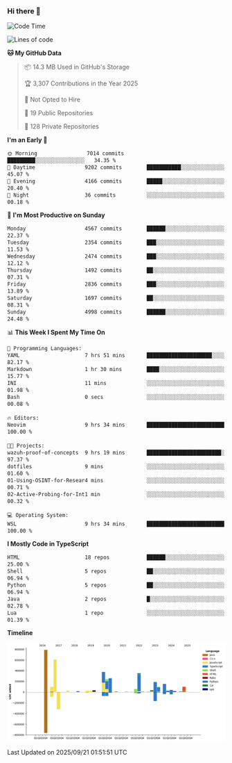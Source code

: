 ### Hi there 👋

<!--
**Clumsy-Coder/Clumsy-Coder** is a ✨ _special_ ✨ repository because its `README.md` (this file) appears on your GitHub profile.

Here are some ideas to get you started:

- 🔭 I’m currently working on ...
- 🌱 I’m currently learning ...
- 👯 I’m looking to collaborate on ...
- 🤔 I’m looking for help with ...
- 💬 Ask me about ...
- 📫 How to reach me: ...
- 😄 Pronouns: ...
- ⚡ Fun fact: ...
-->

<!-- anmol098/waka-readme-stats -->
<!--START_SECTION:waka-->
![Code Time](http://img.shields.io/badge/Code%20Time-1%2C346%20hrs%2016%20mins-blue)

![Lines of code](https://img.shields.io/badge/From%20Hello%20World%20I%27ve%20Written-3.6%20million%20lines%20of%20code-blue)

**🐱 My GitHub Data** 

> 📦 14.3 MB Used in GitHub's Storage 
 > 
> 🏆 3,307 Contributions in the Year 2025
 > 
> 🚫 Not Opted to Hire
 > 
> 📜 19 Public Repositories 
 > 
> 🔑 128 Private Repositories 
 > 
**I'm an Early 🐤** 

```text
🌞 Morning                7014 commits        █████████░░░░░░░░░░░░░░░░   34.35 % 
🌆 Daytime                9202 commits        ███████████░░░░░░░░░░░░░░   45.07 % 
🌃 Evening                4166 commits        █████░░░░░░░░░░░░░░░░░░░░   20.40 % 
🌙 Night                  36 commits          ░░░░░░░░░░░░░░░░░░░░░░░░░   00.18 % 
```
📅 **I'm Most Productive on Sunday** 

```text
Monday                   4567 commits        ██████░░░░░░░░░░░░░░░░░░░   22.37 % 
Tuesday                  2354 commits        ███░░░░░░░░░░░░░░░░░░░░░░   11.53 % 
Wednesday                2474 commits        ███░░░░░░░░░░░░░░░░░░░░░░   12.12 % 
Thursday                 1492 commits        ██░░░░░░░░░░░░░░░░░░░░░░░   07.31 % 
Friday                   2836 commits        ███░░░░░░░░░░░░░░░░░░░░░░   13.89 % 
Saturday                 1697 commits        ██░░░░░░░░░░░░░░░░░░░░░░░   08.31 % 
Sunday                   4998 commits        ██████░░░░░░░░░░░░░░░░░░░   24.48 % 
```


📊 **This Week I Spent My Time On** 

```text
💬 Programming Languages: 
YAML                     7 hrs 51 mins       █████████████████████░░░░   82.17 % 
Markdown                 1 hr 30 mins        ████░░░░░░░░░░░░░░░░░░░░░   15.77 % 
INI                      11 mins             ░░░░░░░░░░░░░░░░░░░░░░░░░   01.98 % 
Bash                     0 secs              ░░░░░░░░░░░░░░░░░░░░░░░░░   00.08 % 

🔥 Editors: 
Neovim                   9 hrs 34 mins       █████████████████████████   100.00 % 

🐱‍💻 Projects: 
wazuh-proof-of-concepts  9 hrs 19 mins       ████████████████████████░   97.37 % 
dotfiles                 9 mins              ░░░░░░░░░░░░░░░░░░░░░░░░░   01.60 % 
01-Using-OSINT-for-Resear4 mins              ░░░░░░░░░░░░░░░░░░░░░░░░░   00.71 % 
02-Active-Probing-for-Int1 min               ░░░░░░░░░░░░░░░░░░░░░░░░░   00.32 % 

💻 Operating System: 
WSL                      9 hrs 34 mins       █████████████████████████   100.00 % 
```

**I Mostly Code in TypeScript** 

```text
HTML                     18 repos            ██████░░░░░░░░░░░░░░░░░░░   25.00 % 
Shell                    5 repos             ██░░░░░░░░░░░░░░░░░░░░░░░   06.94 % 
Python                   5 repos             ██░░░░░░░░░░░░░░░░░░░░░░░   06.94 % 
Java                     2 repos             █░░░░░░░░░░░░░░░░░░░░░░░░   02.78 % 
Lua                      1 repo              ░░░░░░░░░░░░░░░░░░░░░░░░░   01.39 % 
```



**Timeline**

![Lines of Code chart](https://raw.githubusercontent.com/Clumsy-Coder/Clumsy-Coder/main/assets/bar_graph.png)


 Last Updated on 2025/09/21 01:51:51 UTC
<!--END_SECTION:waka-->
